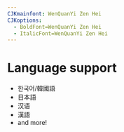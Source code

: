 ```yaml
---
CJKmainfont: WenQuanYi Zen Hei
CJKoptions:
  - BoldFont=WenQuanYi Zen Hei
  - ItalicFont=WenQuanYi Zen Hei
---
```


# Language support

* 한국어/韓國語
* 日本語
* 汉语
* 漢語
* and more!
